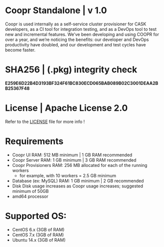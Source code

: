 # Coopr Standalone | v 1.0
Coopr is used internally as a self-service cluster provisioner for CASK developers, as a CI tool for integration testing, and as a DevOps tool to test new and incremental features. We’ve been developing and using COOPR for over a year, and we’re noticing the benefits: our developer and DevOps productivity have doubled, and our development and test cycles have become faster.

# SHA256 | (.pkg) integrity check
**E259E6D22B4D3193BF324F61BC830ECD065BAB089B02C3001DEAA2BB25367F48**

# License | Apache License 2.0
Refer to the [LICENSE](https://github.com/krakky/market/blob/master/coopr_standalone/LICENSE) file for more info !

# Requirements
- Coopr UI RAM: 512 MB minimum | 1 GB RAM recommended
- Coopr Server RAM: 1 GB minimum | 3 GB RAM recommended
- Coopr Provisioners RAM: 256 MB allocated for each of the running workers
  - for example, with 10 workers = 2.5 GB minimum
- Database (ex: MySQL) RAM: 1 GB minimum | 2 GB recommended
- Disk 	Disk usage increases as Coopr usage increases; suggested minimum of 50GB
- amd64 processor

# Supported OS:
- CentOS 6.x (3GB of RAM)
- CentOS 7.x (3GB of RAM)
- Ubuntu 14.x (3GB of RAM)